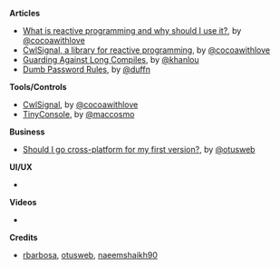 
**Articles**

* [What is reactive programming and why should I use it?](https://www.cocoawithlove.com/blog/reactive-programming-what-and-why.html), by [@cocoawithlove](https://twitter.com/cocoawithlove)
* [CwlSignal, a library for reactive programming](https://www.cocoawithlove.com/blog/cwlsignal.html), by [@cocoawithlove](https://twitter.com/cocoawithlove)
* [Guarding Against Long Compiles](http://khanlou.com/2016/12/guarding-against-long-compiles/), by [@khanlou](https://twitter.com/khanlou)
* [Dumb Password Rules](https://github.com/duffn/dumb-password-rules), by [@duffn](https://twitter.com/duffn)


**Tools/Controls**

* [CwlSignal](https://github.com/mattgallagher/CwlSignal), by [@cocoawithlove](https://twitter.com/cocoawithlove)
* [TinyConsole](https://github.com/Cosmo/TinyConsole), by [@maccosmo](http://twitter.com/maccosmo)

**Business**

* [Should I go cross-platform for my first version?](http://www.mobdesignapps.fr/blog/2016/10/12/should-i-go-cross-platform-to-my-first-version?utm_source=iosGoodies&utm_medium=email), by [@otusweb](https://twitter.com/otusweb)

**UI/UX**

*

**Videos**

*

**Credits**

* [rbarbosa](https://github.com/rbarbosa), [otusweb](https://github.com/otusweb), [naeemshaikh90](https://github.com/naeemshaikh90)


